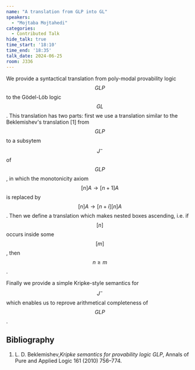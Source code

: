 ```yaml
---
name: "A translation from GLP into GL"
speakers:
  - "Mojtaba Mojtahedi"
categories:
  - Contributed Talk
hide_talk: true
time_start: '18:10'
time_end: '18:35'
talk_date: 2024-06-25
room: J336
---
```




We provide a syntactical translation from poly-modal provability logic $$GLP$$ 
to the Gödel-Löb logic $$GL$$.  This translation has two parts: first we use a translation 
similar to the Beklemishev's translation [1] from $$GLP$$ to a subsytem $$J^-$$
of $$GLP$$, in which the monotonicity axiom $$[n] A\to[n+1] A$$ is replaced by 
$$[n] A\to [n+i] [n] A$$. 
Then we define a translation which makes  nested boxes ascending, 
i.e. if $$[n]$$ occurs inside some $$[m]$$, then $$n\geq m$$.

Finally we provide a simple Kripke-style semantics for 
$$J^-$$  which enables us to reprove arithmetical completeness of $$GLP$$. 


## Bibliography
1. L. D. Beklemishev,_Kripke semantics for provability logic GLP_,  Annals of Pure and Applied Logic 161 (2010) 756–774.




 

